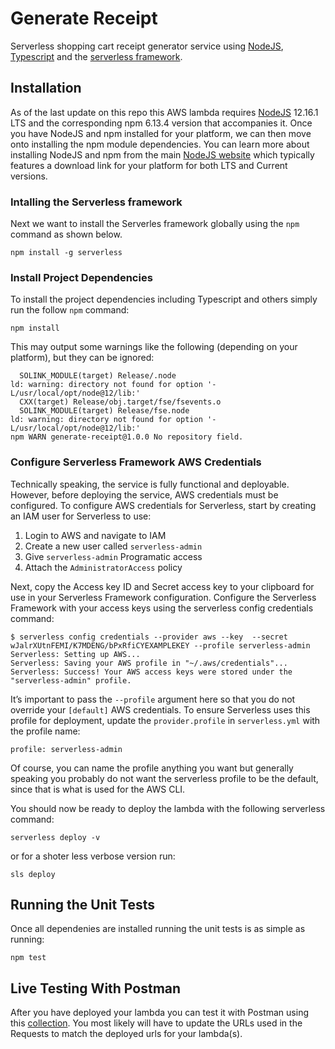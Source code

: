 # Generate Receipt

Serverless shopping cart receipt generator service using [NodeJS](https://nodejs.org),
[Typescript](https://www.typescriptlang.org/) and the [serverless framework](https://serverless.com/).

## Installation

As of the last update on this repo this AWS lambda requires [NodeJS](https://nodejs.org) 12.16.1 LTS and the corresponding npm 6.13.4 version that accompanies it. Once you have NodeJS and npm installed for your platform, we can then move onto installing the npm module dependencies. You can learn more about installing NodeJS and npm from the main [NodeJS website](https://nodejs.org) which typically features a download link for your platform for both LTS and Current versions.

### Intalling the Serverless framework

Next we want to install the Serverles framework globally using the `npm` command as shown below.

```
npm install -g serverless
```

### Install Project Dependencies

To install the project dependencies including Typescript and others simply run the follow `npm` command:

```
npm install
```

This may output some warnings like the following (depending on your platform), but they can be ignored:
```
  SOLINK_MODULE(target) Release/.node
ld: warning: directory not found for option '-L/usr/local/opt/node@12/lib:'
  CXX(target) Release/obj.target/fse/fsevents.o
  SOLINK_MODULE(target) Release/fse.node
ld: warning: directory not found for option '-L/usr/local/opt/node@12/lib:'
npm WARN generate-receipt@1.0.0 No repository field.
```

### Configure Serverless Framework AWS Credentials

Technically speaking, the service is fully functional and deployable. However, before deploying the service, AWS credentials must be configured. To configure AWS credentials for Serverless, start by creating an IAM user for Serverless to use:

1. Login to AWS and navigate to IAM
2. Create a new user called `serverless-admin`
3. Give `serverless-admin` Programatic access
4. Attach the `AdministratorAccess` policy

Next, copy the Access key ID and Secret access key to your clipboard for use in your Serverless Framework configuration. Configure the Serverless Framework with your access keys using the serverless config credentials command:

```
$ serverless config credentials --provider aws --key  --secret wJalrXUtnFEMI/K7MDENG/bPxRfiCYEXAMPLEKEY --profile serverless-admin
Serverless: Setting up AWS...
Serverless: Saving your AWS profile in "~/.aws/credentials"...
Serverless: Success! Your AWS access keys were stored under the "serverless-admin" profile.
```

It’s important to pass the `--profile` argument here so that you do not override your `[default]` AWS credentials. To ensure Serverless uses this profile for deployment, update the `provider.profile` in `serverless.yml` with the profile name:

```
profile: serverless-admin
```

Of course, you can name the profile anything you want but generally speaking you probably do not want the serverless profile to be the default, since that is what is used for the AWS CLI.

You should now be ready to deploy the lambda with the following serverless command:
```
serverless deploy -v
```
or for a shoter less verbose version run:
```
sls deploy
```

## Running the Unit Tests

Once all dependenies are installed running the unit tests is as simple as running:
```
npm test
```

## Live Testing With Postman

After you have deployed your lambda you can test it with Postman using this [collection](postman/Generate_Receipt.postman_collection.json). You most likely will have to update the URLs used in the Requests to match the deployed urls for your lambda(s).
